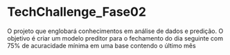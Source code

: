 # TechChallenge_Fase02
O projeto que englobará conhecimentos em análise de dados e predição. O objetivo é criar um modelo preditor para o fechamento do dia seguinte com 75% de acuracidade mínima em uma base contendo o último mês
